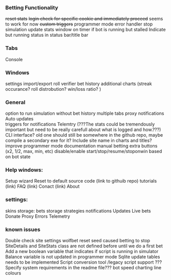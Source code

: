 ### Betting Functionality
~~reset stats~~
~~login check for specific cookie and immediately proceed~~ seems to work for now
~~custom triggers~~ 
programmer mode error handler
stop simulation
update stats window on timer if bot is running but stalled
Indicate but running status in status bar/title bar

	
### Tabs
Console

### Windows
settings import/export
roll verifier
bet history
additional charts (streak occurance? roll distrobution? win/loss ratio? )


### General
option to run simulation without bet history
multiple tabs
proxy
notifications
Auto updates	
triggers for notifications
Telemtry (???The stats could be tremendously important but need to be really carefull about what is logged and how.???)
CLI interface? old one should still be somewhere in the github repo, maybe compile a secondary exe for it?
Include site name in charts and titles?
improve programmer mode documentation
manual betting extra buttons (x2, 1/2, max, min, etc)
disable/enable start/stop/resume/stoponwin based on bot state


### Help windows:
Setup wizard
Reset to default
source code (link to githuib repo)
tutorials (link)
FAQ (link)
Conact (link)
About

### settings: 
skins
storage: bets
storage strategies
notifications
Updates
Live bets
Donate
Proxy
Errors
Telemetry

### known issues
Double check site settings
wolfbet
reset seed caused betting to stop
SiteDetails and SiteStats class are not defined before until we do a first bet
Add a new boolean variable that indicates if script is running in simulator
Balance variable is not updated in programmer mode
Sqlite update tables needs to be implemented
Script conversion tool /legacy script support
???Specify system requirements in the readme file???
bot speed
charting line colours
